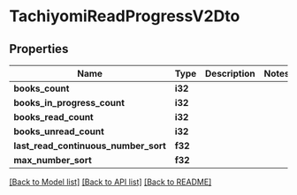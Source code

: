 # TachiyomiReadProgressV2Dto

## Properties

Name | Type | Description | Notes
------------ | ------------- | ------------- | -------------
**books_count** | **i32** |  | 
**books_in_progress_count** | **i32** |  | 
**books_read_count** | **i32** |  | 
**books_unread_count** | **i32** |  | 
**last_read_continuous_number_sort** | **f32** |  | 
**max_number_sort** | **f32** |  | 

[[Back to Model list]](../README.md#documentation-for-models) [[Back to API list]](../README.md#documentation-for-api-endpoints) [[Back to README]](../README.md)


